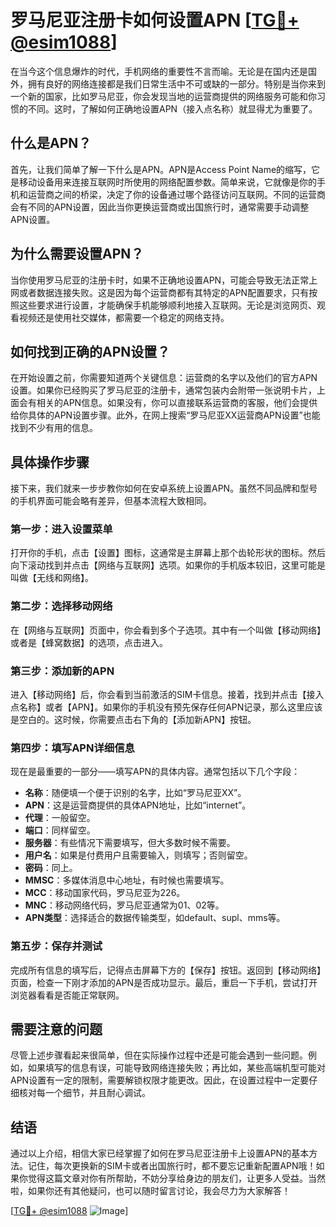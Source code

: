 # 罗马尼亚注册卡如何设置APN [[TG💪+ @esim1088](https://t.me/s/esim1088)]

在当今这个信息爆炸的时代，手机网络的重要性不言而喻。无论是在国内还是国外，拥有良好的网络连接都是我们日常生活中不可或缺的一部分。特别是当你来到一个新的国家，比如罗马尼亚，你会发现当地的运营商提供的网络服务可能和你习惯的不同。这时，了解如何正确地设置APN（接入点名称）就显得尤为重要了。

## 什么是APN？

首先，让我们简单了解一下什么是APN。APN是Access Point Name的缩写，它是移动设备用来连接互联网时所使用的网络配置参数。简单来说，它就像是你的手机和运营商之间的桥梁，决定了你的设备通过哪个路径访问互联网。不同的运营商会有不同的APN设置，因此当你更换运营商或出国旅行时，通常需要手动调整APN设置。

## 为什么需要设置APN？

当你使用罗马尼亚的注册卡时，如果不正确地设置APN，可能会导致无法正常上网或者数据连接失败。这是因为每个运营商都有其特定的APN配置要求，只有按照这些要求进行设置，才能确保手机能够顺利地接入互联网。无论是浏览网页、观看视频还是使用社交媒体，都需要一个稳定的网络支持。

## 如何找到正确的APN设置？

在开始设置之前，你需要知道两个关键信息：运营商的名字以及他们的官方APN设置。如果你已经购买了罗马尼亚的注册卡，通常包装内会附带一张说明卡片，上面会有相关的APN信息。如果没有，你可以直接联系运营商的客服，他们会提供给你具体的APN设置步骤。此外，在网上搜索“罗马尼亚XX运营商APN设置”也能找到不少有用的信息。

## 具体操作步骤

接下来，我们就来一步步教你如何在安卓系统上设置APN。虽然不同品牌和型号的手机界面可能会略有差异，但基本流程大致相同。

### 第一步：进入设置菜单

打开你的手机，点击【设置】图标，这通常是主屏幕上那个齿轮形状的图标。然后向下滚动找到并点击【网络与互联网】选项。如果你的手机版本较旧，这里可能是叫做【无线和网络】。

### 第二步：选择移动网络

在【网络与互联网】页面中，你会看到多个子选项。其中有一个叫做【移动网络】或者是【蜂窝数据】的选项，点击进入。

### 第三步：添加新的APN

进入【移动网络】后，你会看到当前激活的SIM卡信息。接着，找到并点击【接入点名称】或者【APN】。如果你的手机没有预先保存任何APN记录，那么这里应该是空白的。这时候，你需要点击右下角的【添加新APN】按钮。

### 第四步：填写APN详细信息

现在是最重要的一部分——填写APN的具体内容。通常包括以下几个字段：

- **名称**：随便填一个便于识别的名字，比如“罗马尼亚XX”。
- **APN**：这是运营商提供的具体APN地址，比如“internet”。
- **代理**：一般留空。
- **端口**：同样留空。
- **服务器**：有些情况下需要填写，但大多数时候不需要。
- **用户名**：如果是付费用户且需要输入，则填写；否则留空。
- **密码**：同上。
- **MMSC**：多媒体消息中心地址，有时候也需要填写。
- **MCC**：移动国家代码，罗马尼亚为226。
- **MNC**：移动网络代码，罗马尼亚通常为01、02等。
- **APN类型**：选择适合的数据传输类型，如default、supl、mms等。

### 第五步：保存并测试

完成所有信息的填写后，记得点击屏幕下方的【保存】按钮。返回到【移动网络】页面，检查一下刚才添加的APN是否成功显示。最后，重启一下手机，尝试打开浏览器看看是否能正常联网。

## 需要注意的问题

尽管上述步骤看起来很简单，但在实际操作过程中还是可能会遇到一些问题。例如，如果填写的信息有误，可能导致网络连接失败；再比如，某些高端机型可能对APN设置有一定的限制，需要解锁权限才能更改。因此，在设置过程中一定要仔细核对每一个细节，并且耐心调试。

## 结语

通过以上介绍，相信大家已经掌握了如何在罗马尼亚注册卡上设置APN的基本方法。记住，每次更换新的SIM卡或者出国旅行时，都不要忘记重新配置APN哦！如果你觉得这篇文章对你有所帮助，不妨分享给身边的朋友们，让更多人受益。当然啦，如果你还有其他疑问，也可以随时留言讨论，我会尽力为大家解答！

[[TG💪+ @esim1088](https://t.me/s/esim1088) ![Image](https://i.postimg.cc/4NQfJmqS/Snipaste-2025-05-13-00-14-12.png)]